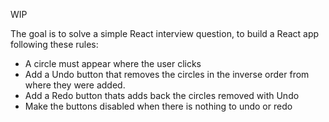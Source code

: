 WIP

The goal is to solve a simple React interview question, to build a React app following these rules:
 - A circle must appear where the user clicks
 - Add a Undo button that removes the circles in the inverse order from where they were added.
 - Add a Redo button thats adds back the circles removed with Undo
 - Make the buttons disabled when there is nothing to undo or redo
